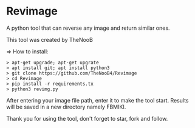# Revimage
A python tool that can reverse any image and return similar ones.

This tool was created by TheNooB

  => How to install:

    > apt-get upgrade; apt-get upgrate
    > apt install git; apt install python3
    > git clone https://github.com/TheNooB4/Revimage
    > cd Revimage
    > pip install -r requirements.tx
    > python3 revimg.py

After entering your image file path, enter it to make the tool start.
Results will be saved in a new directory namely FBMIKI.

 Thank you for using the tool, don't forget to star, fork and follow.
 
